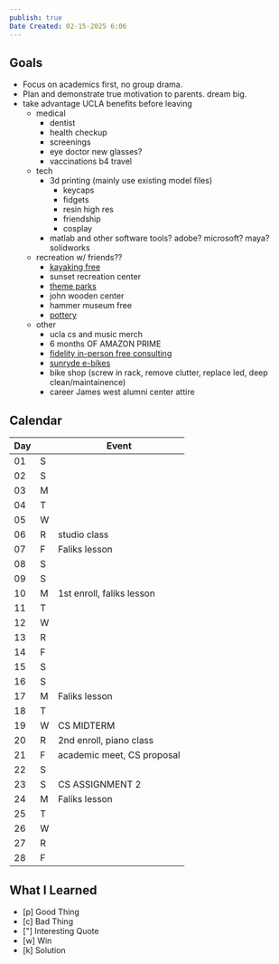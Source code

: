 ```yaml
---
publish: true
Date Created: 02-15-2025 6:06
---
```

## Goals
- Focus on academics first, no group drama. 
- Plan and demonstrate true motivation to parents. dream big. 
- take advantage UCLA benefits before leaving
	- medical
		- dentist
		- health checkup
		- screenings
		- eye doctor new glasses?
		- vaccinations b4 travel
	- tech
		- 3d printing (mainly use existing model files)
			- keycaps
			- fidgets
			- resin high res
			- friendship
			- cosplay
		- matlab and other software tools? adobe? microsoft? maya? solidworks
	- recreation w/ friends??
		- [kayaking free](https://www.reddit.com/r/ucla/comments/xux9ch/comment/iqzaurm/?utm_source=share&utm_medium=web3x&utm_name=web3xcss&utm_term=1&utm_content=share_button)
		- sunset recreation center
		- [theme parks](https://tickets.ucla.edu/)
		- john wooden center
		- hammer museum free
		- [pottery](https://thewestwoodvillage.com/business-details/?ID=600)
	- other
		- ucla cs and music merch
		- 6 months OF AMAZON PRIME
		- [fidelity in-person free consulting](https://ucnet.universityofcalifornia.edu/employee-news/get-your-finances-in-gear-for-the-new-year-with-free-fidelity-resources/)
		- [sunryde e-bikes](https://thewestwoodvillage.com/business-details/?ID=570)
		- bike shop (screw in rack, remove clutter, replace led, deep clean/maintainence)
		- career James west alumni center attire
## Calendar

| Day |     | Event                      |
| --- | --- | -------------------------- |
| 01  | S   |                            |
| 02  | S   |                            |
| 03  | M   |                            |
| 04  | T   |                            |
| 05  | W   |                            |
| 06  | R   | studio class               |
| 07  | F   | Faliks lesson              |
| 08  | S   |                            |
| 09  | S   |                            |
| 10  | M   | 1st enroll, faliks lesson  |
| 11  | T   |                            |
| 12  | W   |                            |
| 13  | R   |                            |
| 14  | F   |                            |
| 15  | S   |                            |
| 16  | S   |                            |
| 17  | M   | Faliks lesson              |
| 18  | T   |                            |
| 19  | W   | CS MIDTERM                 |
| 20  | R   | 2nd enroll, piano class    |
| 21  | F   | academic meet, CS proposal |
| 22  | S   |                            |
| 23  | S   | CS ASSIGNMENT 2            |
| 24  | M   | Faliks lesson              |
| 25  | T   |                            |
| 26  | W   |                            |
| 27  | R   |                            |
| 28  | F   |                            |


## What I Learned

 - [p] Good Thing
 - [c] Bad Thing
 - ["] Interesting Quote
 - [w] Win
 - [k] Solution 